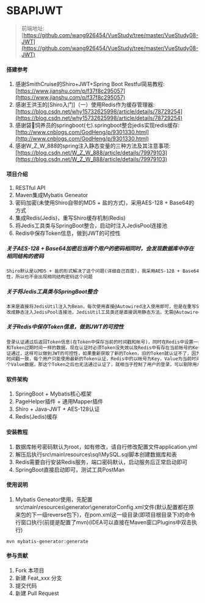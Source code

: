 # SBAPIJWT

> 前端地址:[https://github.com/wang926454/VueStudy/tree/master/VueStudy08-JWT](https://github.com/wang926454/VueStudy/tree/master/VueStudy08-JWT)

#### 搭建参考

1. 感谢SmithCruise的Shiro+JWT+Spring Boot Restful简易教程:[https://www.jianshu.com/p/f37f8c295057](https://www.jianshu.com/p/f37f8c295057)
2. 感谢王洪玉的[Shiro入门]（一）使用Redis作为缓存管理器:[https://blog.csdn.net/why15732625998/article/details/78729254](https://blog.csdn.net/why15732625998/article/details/78729254)
3. 感谢袋🐴饲养员的springboot(七).springboot整合jedis实现redis缓存:[http://www.cnblogs.com/GodHeng/p/9301330.html](http://www.cnblogs.com/GodHeng/p/9301330.html)
4. 感谢W_Z_W_888的spring注入静态变量的三种方法及其注意事项:[https://blog.csdn.net/W_Z_W_888/article/details/79979103](https://blog.csdn.net/W_Z_W_888/article/details/79979103)

#### 项目介绍

1. RESTful API
2. Maven集成Mybatis Geneator
3. 密码加密(未使用Shiro自带的MD5 + 盐的方式)，采用AES-128 + Base64的方式
4. 集成Redis(Jedis)，重写Shiro缓存机制(Redis)
5. 将Jedis工具类与SpringBoot整合，启动时注入JedisPool连接池
6. Redis中保存Token信息，做到JWT的可控性

##### 关于AES-128 + Base64加密后当两个用户的密码相同时，会发现数据库中存在相同结构的密码
```txt
Shiro默认是以MD5 + 盐的形式解决了这个问题(详细自己百度)，我采用AES-128 + Base64是以帐号+密码的形式进行加密，因为帐号具有唯一
性，所以也不会出现相同结构密码这个问题
```

##### 关于将Jedis工具类与SpringBoot整合
```txt
本来是直接将JedisUtil注入为Bean，每次使用直接@Autowired注入使用即可，但是在重写Shiro的CustomCache无法注入JedisUtil，所以就
改成静态注入JedisPool连接池，JedisUtil工具类还是直接调用静态方法，无需@Autowired注入
```

##### 关于Redis中保存Token信息，做到JWT的可控性
```txt
登录认证通过后返回Token信息(在Token中保存当前的时间戳和帐号)，同时在Redis中设置一条以帐号为Key，Value为当前时间戳(登录时间)的
和Token过期时间一样的数据，现在认证时必须Token没失效以及Redis中有存在当前帐号的Key数据并且时间戳和Token信息中时间戳一致才算认
证通过，这样可以做到JWT的可控性，如果重新获取了新的Token，旧的Token就认证不了，因为Redis中的时间戳只和最新的Token信息中携带的
时间戳一致，每个用户只能使用最新的Token认证，Redis中的以帐号为Key，Value为当前时间戳的数据可以用来判断用户是否在线，如果删除某
个Value数据，那这个Token之后也无法通过认证了，就相当于控制了用户的登录，可以剔除用户
```

#### 软件架构

1. SpringBoot + Mybatis核心框架
2. PageHelper插件 + 通用Mapper插件
3. Shiro + Java-JWT + AES-128认证
4. Redis(Jedis)缓存

#### 安装教程

1. 数据库帐号密码默认为root，如有修改，请自行修改配置文件application.yml
2. 解压后执行src\main\resources\sql\MySQL.sql脚本创建数据库和表
3. Redis需要自行安装Redis服务，端口密码默认，启动服务后正常启动即可
4. SpringBoot直接启动即可，测试工具PostMan

#### 使用说明

1. Mybatis Geneator使用，先配置src\main\resources\generator\generatorConfig.xml文件(默认配置都在原来包的下一级reverse包下)，在pom.xml这一级目录(即项目根目录下)的命令行窗口执行(前提是配置了mvn)(IDEA可以直接在Maven窗口Plugins中双击执行)
```
mvn mybatis-generator:generate
```

#### 参与贡献

1. Fork 本项目
2. 新建 Feat_xxx 分支
3. 提交代码
4. 新建 Pull Request
